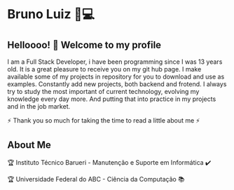 # Bruno Luiz :man:💻

## Helloooo! 👋 Welcome to my profile 

I am a Full Stack Developer, i have been programming since I was 13 years old. It is a great pleasure to receive you on my git hub page.
I make available some of my projects in repository for you to download and use as examples. Constantly add new projects, both backend and frotend.
I always try to study the most important of current technology, evolving my knowledge every day more. And putting that into practice in my projects and in the job market.

⚡ Thank you so much for taking the time to read a little about me ⚡

## About Me

:trophy: Instituto Técnico Barueri - Manutenção e Suporte em Informática :heavy_check_mark:

:trophy: Universidade Federal do ABC - Ciência da Computação :books:
